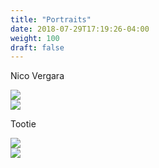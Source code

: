 ```yaml
---
title: "Portraits"
date: 2018-07-29T17:19:26-04:00
weight: 100
draft: false
---
```

<link href="/styles/common.css" rel="stylesheet">

<div class="content-shadow-container name-container">
    <p>Nico Vergara</p>
</div>

<div class="content-shadow-container">
    <a href="https://imagizer.imageshack.com/v2/640x480q90/923/E1u286.jpg" target="_blank">
        <img src = "https://imagizer.imageshack.com/v2/640x480q90/923/E1u286.jpg"/>
    </a>
</div>

<div class="content-shadow-container">
    <a href="https://imagizer.imageshack.com/v2/640x480q90/921/C25jAg.jpg" target="_blank">
        <img src = "https://imagizer.imageshack.com/v2/640x480q90/921/C25jAg.jpg"/>
    </a>
</div>

<div class="content-shadow-container name-container">
    <p>Tootie</p>
</div>


<div class="content-shadow-container">
    <a href="https://imagizer.imageshack.com/v2/640x480q90/924/ogi9Pi.jpg" target="_blank">
        <img src = "https://imagizer.imageshack.com/v2/640x480q90/924/ogi9Pi.jpg"/>
    </a>
</div>

<div class="content-shadow-container">
    <a href="https://imagizer.imageshack.com/v2/640x480q90/922/h1WNgy.jpg" target="_blank">
        <img src = "https://imagizer.imageshack.com/v2/640x480q90/922/h1WNgy.jpg"/>
    </a>
</div>